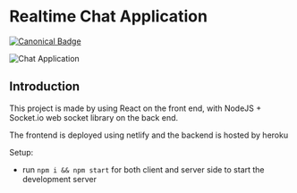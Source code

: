 # Realtime Chat Application
[![Canonical Badge](https://img.shields.io/badge/ayushpaharia-30302f?style=for-the-badge&logo=canonical)](https://realtime-react-chatapp.netlify.app/)

![Chat Application](https://i.postimg.cc/0jkMBGHQ/image-1.png)

## Introduction

This project is made by using React on the front end, with NodeJS + Socket.io web socket library on the back end. 

The frontend is deployed using netlify and the backend is hosted by heroku

Setup:
- run ```npm i && npm start``` for both client and server side to start the development server
